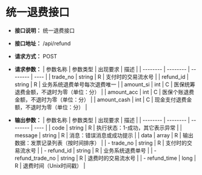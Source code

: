 # 统一退费接口

- **接口说明：** 统一退费接口
- **接口地址：** /api/refund
- **请求方式：** POST
- **请求参数：**
    | 参数名称 | 参数类型 | 出现要求 | 描述 |
    | -------- | -------- | -------- | ---- |
    | trade_no | string | R | 支付时的交易流水号 |
    | refund_id | string | R | 业务系统退费单号每次退费唯一 |
    | amount_si | int | C | 医保统筹退费金额，不退时为零（单位：分） |
    | amount_acc | int | C | 医保个账退费金额，不退时为零（单位：分） |
    | amount_cash | int | C | 现金支付退费金额，不退时为零（单位：分） |

- **输出参数：**
    | 参数名称 | 参数类型 | 出现要求 | 描述 |
    | -------- | -------- | -------- | ---- |
    | code | string | R | 执行状态：1-成功，其它表示异常 |
    | message | string | R | 消息：错误消息或成功提示 |
    | data | array | R | 输出数据：发票记录列表（按时间排序） |
    | - trade_no | string | R | 支付时的交易流水号 |
    | - refund_id | string | R | 业务系统退费单号 |
    | - refund_trade_no | string | R | 退费时的交易流水号 |
    | - refund_time | long | R | 退费时间（Unix时间戳） |
